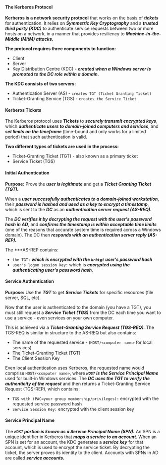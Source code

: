 #### The Kerberos Protocol
**Kerberos is a network security protocol** that works on the basis of ***tickets*** for authentication. It relies on ***Symmetric Key Cryptography*** and a ***trusted third party (KDC)*** to authenticate service requests between two or more hosts on a network, in a manner that provides resiliency to ***Machine-in-the-Middle (MitM) attacks.*** 

**The protocol requires three components to function:**
- Client
- Server
- Key Distribution Centre (KDC) - ***created when a Windows server is promoted to the DC role within a domain.***

**The KDC consists of two servers:**
- Authentication Server (AS) - `creates TGT (Ticket Granting Ticket)`
- Ticket-Granting Service (TGS) - `creates the Service Ticket`

#### Kerberos Tickets
The Kerberos protocol uses **Tickets** to ***securely transmit encrypted keys***, which ***authenticate users to domain-joined computers and services***, and ***set limits on the timeframe*** (time-bound and only works for a limited period) that such authentication is valid.

**Two different types of tickets are used in the process:**
- Ticket-Granting Ticket (TGT) - also known as a primary ticket
- Service Ticket (TGS)

#### Initial Authentication
**Purpose:** Prove the ***user is legitimate*** and get a ***Ticket Granting Ticket (TGT).***

When a ***user successfully authenticates to a domain-joined workstation***, their ***password is hashed and used as a key to encrypt a timestamp***, which is sent to the ***DC*** as an ***authentication server request (AS-REQ).***

The ***DC verifies it by decrypting the request with the user's password hash in AD***, and ***confirms the timestamp is within acceptable time limits*** (one of the reasons that accurate system time is required across a Windows domain). The DC then ***responds with an authentication server reply (AS-REP).***

The ***AS-REP contains:
- `the TGT:` ***which is encrypted with the `krbtgt` user's password hash***
- `user's logon session key:` which is ***encrypted using the authenticating user's password hash***.

#### Service Authentication
**Purpose:** Use the ***TGT*** to get ***Service Tickets*** for specific resources (file server, SQL, etc).

Now that the user is authenticated to the domain (you have a TGT), you must still request a ***Service Ticket (TGS)*** from the DC each time you want to use a service - even services on your own computer.

This is achieved via a ***Ticket-Granting Service Request (TGS-REQ).*** The TGS-REQ is similar in structure to the AS-REQ but also contains:
- The name of the requested service - (`HOST/<computer name>` for local services)
- The Ticket-Granting Ticket (TGT)
- The Client Session Key

Even local authentication uses Kerberos, the requested name would comprise `HOST/<computer name>`, where ***`HOST` is the Service Principal Name*** used for built-in Windows services. The ***DC uses the TGT to verify the authenticity of the request*** and then returns a Ticket-Granting Service Request (TGS-REP), which contains:
- `TGS with (PAC=your group membership/privileges):` encrypted with the requested service password hash
- `Service Session Key:` encrypted with the client session key

#### Service Principal Name
The ***`HOST` portion is known as a Service Principal Name (SPN).*** An SPN is a unique identifier in Kerberos that ***maps a service to an account***. When an SPN is set for an account, the KDC generates a ***service key*** for that account, which is used to encrypt the service ticket. By decrypting the ticket, the server proves its identity to the client. Accounts with SPNs in AD are called ***service accounts.***


